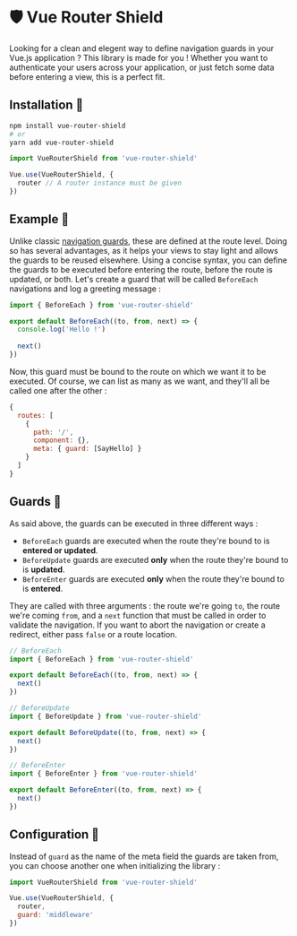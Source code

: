 # 🛡 Vue Router Shield

Looking for a clean and elegent way to define navigation guards in your Vue.js application ? This library is made for you ! Whether you want to authenticate your users across your application, or just fetch some data before entering a view, this is a perfect fit.

## Installation 🔽

```bash
npm install vue-router-shield
# or
yarn add vue-router-shield
```

```js
import VueRouterShield from 'vue-router-shield'

Vue.use(VueRouterShield, {
  router // A router instance must be given
})
```

## Example 🔽

Unlike classic [navigation guards](https://router.vuejs.org/guide/advanced/navigation-guards.html), these are defined at the route level. Doing so has several advantages, as it helps your views to stay light and allows the guards to be reused elsewhere. Using a concise syntax, you can define the guards to be executed before entering the route, before the route is updated, or both. Let's create a guard that will be called `BeforeEach` navigations and log a greeting message :

```js
import { BeforeEach } from 'vue-router-shield'

export default BeforeEach((to, from, next) => {
  console.log('Hello !')
  
  next()
})
```

Now, this guard must be bound to the route on which we want it to be executed. Of course, we can list as many as we want, and they'll all be called one after the other :

```js
{
  routes: [
    {
      path: '/',
      component: {},
      meta: { guard: [SayHello] }
    }
  ]
}
```

## Guards 🔽

As said above, the guards can be executed in three different ways :

- `BeforeEach` guards are executed when the route they're bound to is **entered or updated**.
- `BeforeUpdate` guards are executed **only** when the route they're bound to is **updated**.
- `BeforeEnter` guards are executed **only** when the route they're bound to is **entered**.

They are called with three arguments : the route we're going `to`, the route we're coming `from`, and a `next` function that must be called in order to validate the navigation. If you want to abort the navigation or create a redirect, either pass `false` or a route location.

```js
// BeforeEach
import { BeforeEach } from 'vue-router-shield'

export default BeforeEach((to, from, next) => {
  next()
})

// BeforeUpdate
import { BeforeUpdate } from 'vue-router-shield'

export default BeforeUpdate((to, from, next) => {
  next()
})

// BeforeEnter
import { BeforeEnter } from 'vue-router-shield'

export default BeforeEnter((to, from, next) => {
  next()
})
```

## Configuration 🔽

Instead of `guard` as the name of the meta field the guards are taken from, you can choose another one when initializing the library :

```js
import VueRouterShield from 'vue-router-shield'

Vue.use(VueRouterShield, {
  router,
  guard: 'middleware'
})
```
